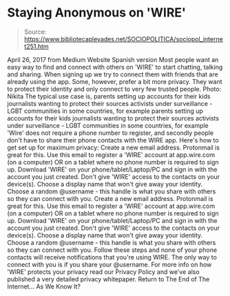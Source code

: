 # Staying Anonymous on 'WIRE'

> Source: https://www.bibliotecapleyades.net/SOCIOPOLITICA/sociopol_internet251.htm

April 26, 2017 from Medium Website
Spanish version
Most people want an easy way to find and connect with others on 'WIRE' to start chatting, talking and sharing. When signing up we try to connect them with friends that are already using the app. Some, however, prefer a bit more privacy. They want to protect their identity and only connect to very few trusted people.
Photo: Nikita
The typical use case is,
parents setting up accounts for their kids journalists wanting to protect their sources activists under surveillance - LGBT communities in some countries, for example
parents setting up accounts for their kids
journalists wanting to protect their sources
activists under surveillance - LGBT communities in some countries, for example
'Wire' does not require a phone number to register, and secondly people don't have to share their phone contacts with the WIRE app. Here's how to get set up for maximum privacy:
Create a new email address. Protonmail is great for this. Use this email to register a 'WIRE' account at app.wire.com (on a computer) OR on a tablet where no phone number is required to sign up. Download 'WIRE' on your phone/tablet/Laptop/PC and sign in with the account you just created. Don't give 'WIRE' access to the contacts on your device(s). Choose a display name that won't give away your identity. Choose a random @username - this handle is what you share with others so they can connect with you.
Create a new email address. Protonmail is great for this.
Use this email to register a 'WIRE' account at app.wire.com (on a computer) OR on a tablet where no phone number is required to sign up.
Download 'WIRE' on your phone/tablet/Laptop/PC and sign in with the account you just created.
Don't give 'WIRE' access to the contacts on your device(s).
Choose a display name that won't give away your identity.
Choose a random @username - this handle is what you share with others so they can connect with you.
Follow these steps and none of your phone contacts will receive notifications that you're using WIRE. The only way to connect with you is if you share your @username. For more info on how 'WIRE' protects your privacy read our Privacy Policy and we've also published a very detailed privacy whitepaper.
Return to The End of The Internet... As We Know It?
